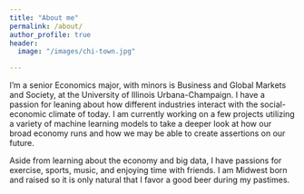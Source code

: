 ```yaml
---
title: "About me"
permalink: /about/
author_profile: true
header:
  image: "/images/chi-town.jpg"

---
```


I’m a senior Economics major, with minors is Business and Global Markets and Society, at the University of Illinois Urbana-Champaign. I have a passion for leaning about how different industries interact with the social-economic climate of today. I am currently working on a few projects utilizing a variety of machine learning models to take a deeper look at how our broad economy runs and how we may be able to create assertions on our future.

Aside from learning about the economy and big data, I have passions for exercise, sports, music, and enjoying time with friends. I am Midwest born and raised so it is only natural that I favor a good beer during my pastimes.
